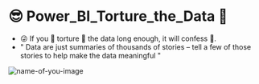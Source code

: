 # 😎 Power_BI_Torture_the_Data 🤕
- 😜 If you 🥴 torture 🥴 the data long enough, it will confess 🙏.
- " Data are just summaries of thousands of stories – tell a few of those stories to help make the data meaningful "

![name-of-you-image](https://easycourses.in/filescab/courses/powerbi.jpeg)
